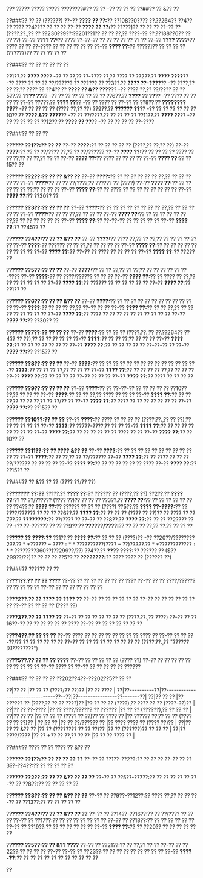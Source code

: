 ??? ????? ????? ????? ????????#?? ?? ?? -?? ?? ?? ??
??##?? ?? &?? ??

??###?? ?? ?? (??????)
??-?? **???? ?? ??:**?? ??108??0???? ??.??264?? ??4?? ?? ???? ??4???? ?? ?? ??
??-?? **???? ?? ??:**?? ?????]?? ?? ?? ?? ??-?? ?? (????.??.,?? ?? ??230??9??:??201??1?? ?? ?? ??,?? ????-?? ??.??188??6?? ?? ?? ??)
??-?? **???? ??:**?? ???? ??-??-?? ?? ?? ?? ?? ?? ?? ??
??-?? **???? ????:**?? ???? ?? ?? ??-???? ?? ?? ?? ?? ?? ??
??-?? **???? ??:**?? ?????]?? ?? ?? ?? ?? (??????)?? ?? ?? ?? ?? ??

??###?? ?? ?? ?? ?? ?? ??

??1??.?? **???? ??**?? -?? ?? ??,?? ??-???? ??,?? ???? ??
??2??.?? **???? ????**?? -?? ???? ?? ?? ?? ??/?????? ?? ?????? ??
??3??.?? **???? ??-????**?? -?? ????,?? ?? ??,?? ???? ??
??4??.?? **???? ?? &?? ????**?? -?? ???? ??,?? ??/???? ??
??5??.?? **???? ??**?? -?? ?? ?? ?? ?? ?? ?? ??
??6??.?? **???? ?? ??**?? -?? ???? ?? ?? ?? ?? ??-??
??7??.?? **???? ??**?? -?? ?? ???? ?? ??-?? ??
??8??.?? **???????? ??**?? -?? ?? ?? ?? ?? (???? ??,?? ??)
??9??.?? **?????? ??**?? -?? ?? ?? ?? ?? ??
??10??.?? **???? &?? ????**?? -?? ?? ??/????.?? ?? ?? ?? ??
??11??.?? **???? ??**?? -?? ?? ?? ?? ?? ??
??12??.?? **???? ?? ??**?? -?? ?? ?? ?? ?? ??-????

??###?? ?? ?? ??

??**???? ??1??:?? ?? ??**
??-?? **????:**?? ?? ?? ?? ?? ?? (????,?? ??,?? ??)
??-?? **????:**?? ?? ?? ??/???? ??,?? ?? ??/??????
??-?? **???? ??:**?? ?? ?? ?? ?? ???? ?? ?? ??,?? ?? ??,?? ?? ??
??-?? **???? ??:**?? ???? ?? ?? ?? ??
??-?? **???? ??:**?? ??15?? ??

??**???? ??2??:?? ?? ?? &?? ??**
??-?? **????:**?? ?? ?? ?? ?? ?? ?? ??,?? ?? ?? ?? ?? ??
??-?? **????:**?? ?? ?? ??/????,?? ?????? ?? (????)
??-?? **???? ??:**?? ?? ?? ?? ?? ?? ??,?? ?? ?? ??
??-?? **???? ??:**?? ?? ???? ?? ?? ?? ?? ?? ?? ?? ??
??-?? **???? ??:**?? ??30?? ??

??**???? ??3??:?? ?? ?? ??**
??-?? **????:**?? ?? ?? ?? ?? ?? ?? ?? ?? ??,?? ?? ?? ?? ?? ??
??-?? **????:**?? ?? ?? ??,?? ?? ?? ??
??-?? **???? ??:**?? ?? ?? ?? ?? ?? ?? ??,?? ?? ?? ?? ?? ?? ??
??-?? **???? ??:**?? ??-??-?? ?? ?? ?? ?? ??
??-?? **???? ??:**?? ??45?? ??

??**???? ??4??:?? ?? ?? &?? ??**
??-?? **????:**?? ???? ??,?? ?? ??,?? ?? ?? ?? ?? ?? ??
??-?? **????:**?? ?????? ?? ?? ??,?? ?? ?? ?? ??
??-?? **???? ??:**?? ?? ?? ?? ?? ?? ?? ?? ?? ??
??-?? **???? ??:**?? ??-?? ?? ???? ?? ?? ?? ??
??-?? **???? ??:**?? ??2?? ??

??**???? ??5??:?? ?? ??**
??-?? **????:**?? ?? ?? ??,?? ?? ??,?? ?? ?? ?? ?? ?? ??-????
??-?? **????:**?? ?? ????/?????? ?? ?? ??
??-?? **???? ??:**?? ?? ???? ?? ??,?? ?? ?? ?? ?? ?? ??
??-?? **???? ??:**?? ?????? ?? ?? ?? ?? ?? ??
??-?? **???? ??:**?? ??1?? ??

??**???? ??6??:?? ?? ?? &?? ??**
??-?? **????:**?? ?? ?? ?? ?? ?? ?? ?? ?? ?? ?? ?? ??
??-?? **????:**?? ?? ?? ?? ??,?? ??-?? ?? ??
??-?? **???? ??:**?? ?? ?? ??,?? ?? ?? ?? ?? ?? ?? ?? ??
??-?? **???? ??:**?? ???? ?? ?? ?? ?? ?? ?? ?? ?? ?? ??
??-?? **???? ??:**?? ??30?? ??

??**???? ??7??:?? ?? ?? ??**
??-?? **????:**?? ?? ?? ?? (????.??.,?? ??.??264?? ??4?? ?? ??),?? ?? ??,?? ?? ??
??-?? **????:**?? ?? ?? ??,?? ?? ?? ??
??-?? **???? ??:**?? ?? ?? ?? ?? ?? ?? ??
??-?? **???? ??:**?? ?? ?? ?? ?? ?? ??-??-?? ??
??-?? **???? ??:**?? ??15?? ??

??**???? ??8??:?? ?? ??**
??-?? **????:**?? ?? ?? ?? ?? ?? ?? ?? ?? ?? ?? ?? ?? ??
??-?? **????:**?? ?? ?? ?? ??,?? ?? ?? ??
??-?? **???? ??:**?? ?? ?? ?? ?? ??,?? ?? ?? ??
??-?? **???? ??:**?? ?? ?? ?? ?? ??-?? ?? ?? ??
??-?? **???? ??:**?? ???? ?? ?? ?? ??

??**???? ??9??:?? ?? ?? ??**
??-?? **????:**?? ?? ??-??-?? ?? ?? ?? ?? ?? ??10?? ??,?? ?? ?? ??
??-?? **????:**?? ?? ?? ??,?? ???? ?? ?? ??
??-?? **???? ??:**?? ?? ?? ??,?? ?? ?? ??,?? ?? ??/?? ??
??-?? **???? ??:**?? ???? ?? ?? ?? ?? ?? ?? ??
??-?? **???? ??:**?? ??15?? ??

??**???? ??10??:?? ?? ??**
??-?? **????:**?? ???? ?? ?? ?? ?? (????.??.,?? ?? ??),?? ?? ?? ?? ?? ??
??-?? **????:**?? ??7??-????,?? ?? ??
??-?? **???? ??:**?? ?? ?? ?? ?? ?? ?? ?? ??
??-?? **???? ??:**?? ?? ?? ?? ?? ?? ?? ???? ?? ??
??-?? **???? ??:**?? ??10?? ??

??**???? ??11??:?? ?? ???? &?? ??**
??-?? **????:**?? ?? ?? ?? ?? ?? ?? ?? ?? ?? ?? ?? ??
??-?? **????:**?? ?? ??,?? ?? ??/??????
??-?? **???? ??:**?? ?? ???? ?? ?? ?? ??/?????? ?? ?? ?? ??
??-?? **???? ??:**?? ?? ?? ?? ?? ?? ?? ????
??-?? **???? ??:**?? ??15?? ??

??###?? ?? &?? ?? ?? (???? ??/?? ??)

??**?????? ??:??**
??1??.?? **???? ??:**?? ?????? ?? (????,?? ??)
??2??.?? **???? ??:**?? ?? ??/?????? (???? ??)?? ?? ?? ??
??3??.?? **???? ??:**?? ?? ?? ?? ?? ?? ?? ??
??4??.?? **???? ??:**?? ?????? ?? ?? ?? (????)
??5??.?? **???? ??-????:**?? ?? ????/?????? ?? ?? ??
??6??.?? **???? ??:**?? ?? ?? ?? (???? ?? ??)?? ?? ???? ??
??7??.?? **????????:**?? ??/???? ?? ??-?? ??
??8??.?? **???? ??:**?? ?? ?? ??2???? ?? ?? +?? ??-?????? ?? ??
??9??.?? **??????/????:**?? ?? ?? ?? ??,?? ??.?? ?? ?? ??

??**???? ?? ????:??**
??1??.?? **???? ??:**?? ?? ?? ?? (????)?? -?? $??20??/?? ?? ??
??2??.?? **???? ??-????:**?? ???? ?? ?? (????-??)
??3??.?? **???? ?? ?? ????:**?? ?? ?? ??360?? ($??299??/??)
??4??.?? **???? ????:**?? ?????? ?? ($??299??/??)?? ?? ?? ??
??5??.?? **????????:**?? ???? ???? ?? (?????? ??)

??###?? ?????? ?? ??

??**??1??.?? ?? ?? ????**
??-?? ?? ?? ?? ?? ?? ?? ?? ????
??-?? ?? ?? ????/?????? ?? ?? ?? ?? ??
??-?? ?? ?? ?? ?? ?? ?? ??

??**??2??.?? ?? ???? ?? ???? ??**
??-?? ?? ?? ?? ?? ?? ??
??-?? ?? ?? ?? ?? ?? ?? ??
??-?? ?? ?? ?? ?? (???? ??)

??**??3??.?? ?? ???? ??**
??-?? ?? ?? ?? ?? ?? ?? ?? (????.??.,?? ????)
??-?? ?? ??16??-?? ?? ?? ?? ?? ?? ?? ????
??-?? ?? ?? ?? ?? ?? ?? ??

??**??4??.?? ?? ?? ??**
??-?? ???? ?? ?? ?? ?? ?? ?? ?? ?? ???? ??
??-?? ?? ?? ??-??/?? ?? ?? ?? ?? ?? ??
??-?? ?? ?? ?? ?? ?? ?? ?? ?? ?? (????.??.,?? "????_??01??_??????")

??**??5??.?? ?? ?? ?? ????**
??-?? ?? ?? ?? ?? ?? (???? ??)
??-?? ?? ?? ?? ?? ?? ?? ?? ?? ?? ??
??-?? ???? ?? ??-?? ?? ?? ?? ?? ?? ??????

??###?? ?? ?? ?? ?? ??202??4??-??202??5?? ?? ??

??|?? ?? |?? ?? ?? (????/?? ??)?? |?? ?? ???? |
??|??----------??|??--------------------------------??--??|??----------------??-------??|
??|?? ?? ?? |?? ?????? ?? (????,?? ?? ?? ????)?? |?? ?? ?? ?? (????),?? ???? ?? ?? (????-??)?? |
??|?? ?? ??-???? |?? ?? ????/?????? ?? ?????? |?? ?? ?? (??????),?? ?? ?? ?? |
??|?? ?? ?? |?? ?? ?? ?? (???? ?? ??)?? ?? ???? ?? |?? ?????? ??,?? ?? ?? (???? ?? ?? ??)?? |
??|?? ?? |?? ?? ??/?????? ?? |?? ???? ???? ?? (???? ??)?? |
??|?? ?? ?? &?? ?? |?? ?? (???????? ?? ?? ??)?? |?? ?? (??????)?? ?? ?? ?? |
??|?? ????/???? |?? ?? +?? ?? ??,?? ??.?? |?? ?? ?? ???? ?? |

??###?? ???? ?? ?? ???? ?? &?? ??

??**???? ??1??:?? ?? ?? ?? ?? ??**
??-?? ?? ??1??-??2??:?? ?? ?? ??
??-?? ?? ??3??-??4??:?? ?? ?? ?? ?? ??

??**???? ??2??:?? ?? ?? &?? ?? ?? ??**
??-?? ?? ??5??-??7??:?? ?? ?? ?? ?? ??
??-?? ?? ??8??:?? ?? ?? ?? ?? ??

??**???? ??3??:?? ?? ?? &?? ?? ??**
??-?? ?? ??9??-??12??:?? ???? ??,?? ?? ??
??-?? ?? ??13??:?? ?? ?? ?? ?? ??

??**???? ??4??:?? ?? ?? &?? ?? ??**
??-?? ?? ??14??-??16??:?? ?? ??/???? ?? ?? ??
??-?? ?? ??17??:?? ?? ?? ?? ?? ?? ?? ??
??-?? ?? ??18??:?? ?? ?? ?? ?? ?? ??
??-?? ?? ??19??:?? ?? ?? ?? ?? ?? ??
??-?? **???? ??:**?? ?? ??20?? ?? ?? ?? ?? ?? ??

??**???? ??5??:?? ?? &?? ????**
??-?? ?? ??21??:?? ?? ??,?? ?? ??
??-?? ?? ??22??:?? ?? ?? ?? ??-??
??-?? ?? ??23??:?? ?? ?? ?? ?? ?? ?? ?? ??
??-?? **????-??:**?? ?? ?? ?? ?? ?? ?? ?? ?? ?? ?? ??

??